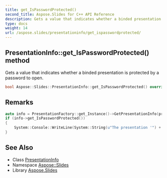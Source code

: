```yaml
---
title: get_IsPasswordProtected()
second_title: Aspose.Slides for C++ API Reference
description: Gets a value that indicates whether a binded presentation is protected by a password to open.
type: docs
weight: 14
url: /aspose.slides/presentationinfo/get_ispasswordprotected/
---
```

## PresentationInfo::get_IsPasswordProtected() method


Gets a value that indicates whether a binded presentation is protected by a password to open.

```cpp
bool Aspose::Slides::PresentationInfo::get_IsPasswordProtected() override
```

## Remarks



```cpp
auto info = PresentationFactory::get_Instance()->GetPresentationInfo(presentationFilePath);
if (info->get_IsPasswordProtected())
{
    System::Console::WriteLine(System::String(u"The presentation '") + presentationFilePath + u"' is protected by password to open.");
}
```

## See Also

* Class [PresentationInfo](../)
* Namespace [Aspose::Slides](../../)
* Library [Aspose.Slides](../../../)